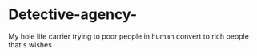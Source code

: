 # Detective-agency-
My hole life carrier trying to poor people in human convert to rich people that's wishes 
